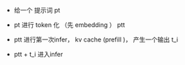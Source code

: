 
+ 给一个 提示词 pt

+ pt 进行 token 化 （先 embedding  ） ptt

+ ptt 进行第一次infer， kv cache (prefill )， 产生一个输出 t_i 

+ ptt + t_i   进入infer    

